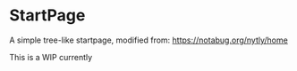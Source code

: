 # StartPage

A simple tree-like startpage, modified from: https://notabug.org/nytly/home

This is a WIP currently
